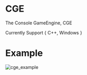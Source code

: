 # CGE
The Console GameEngine, CGE

Currently Support {
  C++, Windows
}

# Example

![cge_example](https://user-images.githubusercontent.com/82761748/205040383-248426ea-9ab1-46d5-9b00-1bd33bc1ffd7.png)
